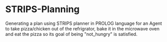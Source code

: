 # STRIPS-Planning
 Generating a plan using STRIPS planner in PROLOG language for an Agent to take pizza/chicken out of the refrigrator, bake it in the microwave oven and eat the pizza so its goal of being "not_hungry" is satisfied.
